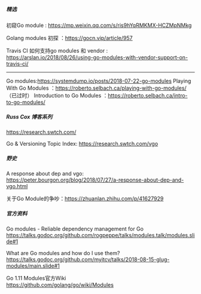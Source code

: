 ##### 精选

初窥Go module : https://mp.weixin.qq.com/s/ris9hYqRMKMX-HCZMpNMkg

Golang modules 初探 ：https://gocn.vip/article/957

Travis CI 如何支持go modules 和 vendor : https://arslan.io/2018/08/26/using-go-modules-with-vendor-support-on-travis-ci/

---

Go modules:https://systemdump.io/posts/2018-07-22-go-modules
Playing With Go Modules ：https://roberto.selbach.ca/playing-with-go-modules/ （已过时）
Introduction to Go Modules ：https://roberto.selbach.ca/intro-to-go-modules/

##### Russ Cox 博客系列

https://research.swtch.com/

Go & Versioning Topic Index: https://research.swtch.com/vgo

##### 野史

A response about dep and vgo: https://peter.bourgon.org/blog/2018/07/27/a-response-about-dep-and-vgo.html

关于Go Module的争吵：https://zhuanlan.zhihu.com/p/41627929

##### 官方资料

Go modules - Reliable dependency management for Go  
https://talks.godoc.org/github.com/rogpeppe/talks/modules.talk/modules.slide#1

What are Go modules and how do I use them?  
https://talks.godoc.org/github.com/myitcv/talks/2018-08-15-glug-modules/main.slide#1

Go 1.11 Modules官方Wiki   
https://github.com/golang/go/wiki/Modules
